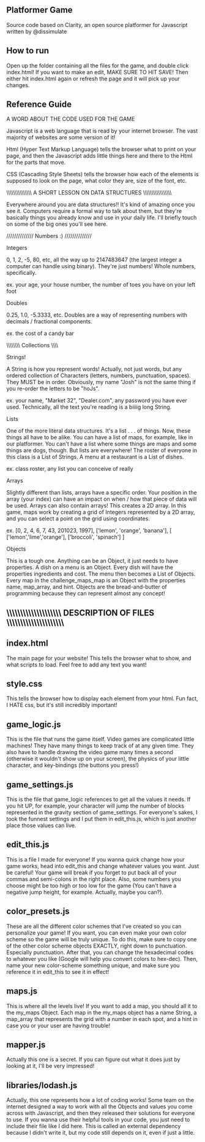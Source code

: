 Platformer Game
---------------

Source code based on Clarity, an open source platformer for Javascript written by @dissimulate

How to run
----------
Open up the folder containing all the files for the game, and double click index.html!
If you want to make an edit, MAKE SURE TO HIT SAVE! Then either hit index.html again or refresh the page and it will pick up your changes.





Reference Guide
----------------

A WORD ABOUT THE CODE USED FOR THE GAME

Javascript is a web language that is read by your internet browser. The vast majority of websites are some version of it!

Html (Hyper Text Markup Language) tells the browser what to print on your page, and then the Javascript adds little things
here and there to the Html for the parts that move. 

CSS (Cascading Style Sheets) tells the browser how each of the elements is supposed to look on the page, what color they are, size of the font, etc.


\\\\\\\\\\\\\\\\\\\\\\\\\\\\\\ A SHORT LESSON ON DATA STRUCTURES \\\\\\\\\\\\\\\\\\\\\\\\\\\\\\\\\\

Everywhere around you are data structures!! It's kind of amazing once you see it. Computers require a formal way to talk about them, but they're basically things you already know and use in your daily life. I'll briefly touch on some of the big ones you'll see here.

//////////////  Numbers :) //////////////

Integers

0, 1, 2, -5, 80, etc, all the way up to 2147483647 (the largest integer a computer can handle using binary). They're just numbers! Whole numbers, specifically.

ex. your age, your house number, the number of toes you have on your left foot

Doubles

0.25, 1.0, -5.3333, etc. Doubles are a way of representing numbers with decimals / fractional components. 

ex. the cost of a candy bar


\\\\\\\\\\\\\\\ Collections \\\\\\\\

Strings!

A String is how you represent words! Actually, not just words, but any ordered collection of Characters (letters, numbers, punctuation, spaces). They MUST be in order. Obviously, my name "Josh" is not the same thing if you re-order the letters to be "hoJs". 

ex. your name, "Market 32", "Dealer.com", any password you have ever used. Technically, all the text you're reading is a biiiig long String.

Lists

One of the more literal data structures. It's a list . . . of things. Now, these things all have to be alike. You can have a list of maps, for example, like in our platformer. You can't have a list where some things are maps and some things are dogs, though. But lists are everywhere! The roster of everyone in this class is a List of Strings. A menu at a restaurant is a List of dishes. 

ex. class roster, any list you can conceive of really

Arrays

Slightly different than lists, arrays have a specific order. Your position in the array (your index) can have an impact on when / how that piece of data will be used.
Arrays can also contain arrays! This creates a 2D array. In this game, maps work by creating a grid of Integers represented by a 2D array, and you can select a point on the grid using coordinates. 

ex. [0, 2, 4, 6, 7, 43, 201023, 1997],   ['lemon', 'orange', 'banana'],    [ ['lemon','lime','orange'], ['broccoli', 'spinach'] ]

Objects

This is a tough one. Anything can be an Object, it just needs to have properties. A dish on a menu is an Object. Every dish will have the properties ingredients and cost. The menu then becomes a List of Objects. Every map in the challenge_maps_map is an Object with the properties name, map_array, and hint. Objects are the bread-and-butter of programming because they can represent almost any concept!

\\\\\\\\\\\\\\\\\\\\\\\\\\\\\\\\\\\\\\\ DESCRIPTION OF FILES \\\\\\\\\\\\\\\\\\\\\\\\\\\\\\\\\\\\\\\\\
-----------------------------

index.html
----------
The main page for your website! This tells the browser what to show, and what scripts to load. Feel free to add any text you want!


style.css
---------
This tells the browser how to display each element from your html. Fun fact, I HATE css, but it's still incredibly important!


game_logic.js
--------------
This is the file that runs the game itself. Video games are complicated little machines! They have many things to keep track of at any given time. They also have to handle drawing the video game many times a second (otherwise it wouldn't show up on your screen), the physics of your little character, and key-bindings (the buttons you press!)


game_settings.js
----------------
This is the file that game_logic references to get all the values it needs. If you hit UP, for example, your character will jump the number of blocks represented in the gravity section of game_settings. For everyone's sakes, I took the funnest settings and I put them in edit_this.js, which is just another place those values can live. 


edit_this.js
-------------
This is a file I made for everyone! If you wanna quick change how your game works, head into edit_this and change whatever values you want. Just be careful! Your game will break if you forget to put back all of your commas and semi-colons in the right place. Also, some numbers you choose might be too high or too low for the game (You can't have a negative jump height, for example. Actually, maybe you can?).


color_presets.js
-----------------
These are all the different color schemes that I've created so you can personalize your game! If you want, you can even make your own color scheme so the game will be truly unique. To do this, make sure to copy one of the other color scheme objects EXACTLY, right down to punctuation. Especially punctuation. After that, you can change the hexadecimal codes to whatever you like (Google will help you convert colors to hex-dec). Then, name your new color-scheme something unique, and make sure you reference it in edit_this to see it in effect!


maps.js
-------
This is where all the levels live! If you want to add a map, you should all it to the my_maps Object. Each map in the my_maps object has a name String, a map_array that represents the grid with a number in each spot, and a hint in case you or your user are having trouble!


mapper.js
---------
Actually this one is a secret. If you can figure out what it does just by looking at it, I'll be very impressed!


libraries/lodash.js
-------------------
Actually, this one represents how a lot of coding works! Some team on the internet designed a way to work with all the Objects and values you come across with Javascript, and then they released their solutions for everyone to use. If you wanna use their helpful tools in your code, you just need to include their file like I did here. This is called an external dependency because I didn't write it, but my code still depends on it, even if just a little.






